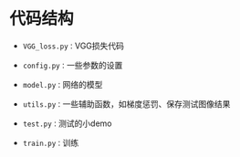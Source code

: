 # 代码结构

- `VGG_loss.py：`VGG损失代码
- `config.py：`一些参数的设置
- `model.py：`网络的模型
- `utils.py：`一些辅助函数，如梯度惩罚、保存测试图像结果
- `test.py：`测试的小demo

- `train.py：`训练
